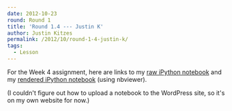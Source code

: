 ```yaml
---
date: 2012-10-23
round: Round 1
title: 'Round 1.4 --- Justin K'
author: Justin Kitzes
permalink: /2012/10/round-1-4-justin-k/
tags:
  - Lesson
---
```

For the Week 4 assignment, here are links to my [raw iPython notebook][1] and my [rendered iPython notebook][2] (using nbviewer).

(I couldn't figure out how to upload a notebook to the WordPress site, so it's on my own website for now.)

 [1]: http://justinkitzes.com/kitzes_week4.ipynb
 [2]: http://nbviewer.ipython.org/url/justinkitzes.com/kitzes_week4.ipynb
